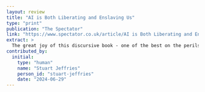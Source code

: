 ```yaml
---
layout: review
title: "AI is Both Liberating and Enslaving Us"
type: "print"
publication: "The Spectator"
link: "https://www.spectator.co.uk/article/AI is Both Liberating and Enslaving Us/"
extract: >
  The great joy of this discursive book - one of the best on the perils and boons of AI so far written - is to show that technological innovation has both liberated and enslaved us.
contributed_by:
  initial:
    type: "human"
    name: "Stuart Jeffries"
    person_id: "stuart-jeffries"
    date: "2024-06-29"
---
```

